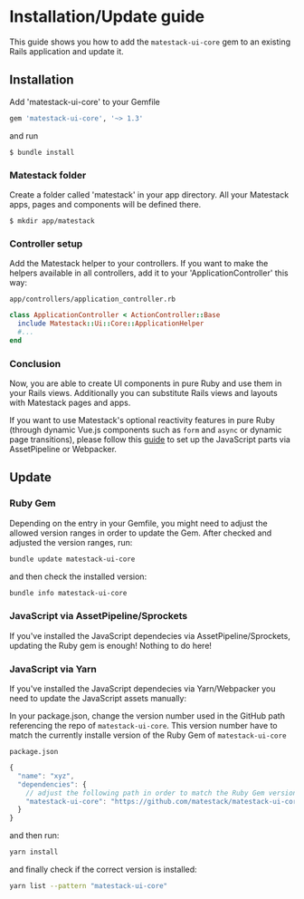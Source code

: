 # Installation/Update guide

This guide shows you how to add the `matestack-ui-core` gem to an existing Rails application and update it.

## Installation

Add 'matestack-ui-core' to your Gemfile

```ruby
gem 'matestack-ui-core', '~> 1.3'
```

and run

```text
$ bundle install
```

### Matestack folder

Create a folder called 'matestack' in your app directory. All your Matestack apps, pages and components will be defined there.

```text
$ mkdir app/matestack
```

### Controller setup

Add the Matestack helper to your controllers. If you want to make the helpers available in all controllers, add it to your 'ApplicationController' this way:

`app/controllers/application_controller.rb`

```ruby
class ApplicationController < ActionController::Base
  include Matestack::Ui::Core::ApplicationHelper
  #...
end
```

### Conclusion

Now, you are able to create UI components in pure Ruby and use them in your Rails views. Additionally you can substitute Rails views and layouts with Matestack pages and apps.

If you want to use Matestack's optional reactivity features in pure Ruby \(through dynamic Vue.js components such as `form` and `async` or dynamic page transitions\), please follow this [guide](../reactive_components/100-rails_integration.md) to set up the JavaScript parts via AssetPipeline or Webpacker.

## Update

### Ruby Gem

Depending on the entry in your Gemfile, you might need to adjust the allowed version ranges in order to update the Gem. After checked and adjusted the version ranges, run:

```bash
bundle update matestack-ui-core
```

and then check the installed version:

```bash
bundle info matestack-ui-core
```

### JavaScript via AssetPipeline/Sprockets

If you've installed the JavaScript dependecies via AssetPipeline/Sprockets, updating the Ruby gem is enough! Nothing to do here!

### JavaScript via Yarn

If you've installed the JavaScript dependecies via Yarn/Webpacker you need to update the JavaScript assets manually:

In your package.json, change the version number used in the GitHub path referencing the repo of `matestack-ui-core`. This version number have to match the currently installe version of the Ruby Gem of `matestack-ui-core`

`package.json`

```javascript
{
  "name": "xyz",
  "dependencies": {
    // adjust the following path in order to match the Ruby Gem version!
    "matestack-ui-core": "https://github.com/matestack/matestack-ui-core#v1.3.2", 
  }
}
```

and then run:

```bash
yarn install
```

and finally check if the correct version is installed:

```bash
yarn list --pattern "matestack-ui-core"
```

